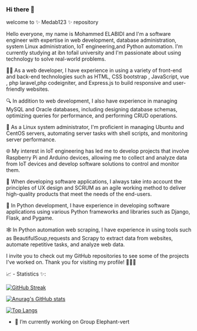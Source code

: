 ### Hi there 👋

welcome to ✨ Medab123 ✨ repository

Hello everyone, my name is Mohammed ELABIDI and I'm a software engineer with expertise in web development, database administration, system Linux administration, IoT engineering,and Python automation. I'm currently studying at ibn tofail university and I'm passionate about using technology to solve real-world problems.

👨‍💻 As a web developer, I have experience in using a variety of front-end and back-end technologies such as HTML, CSS bootstrap , JavaScript, vue , php laravel,php codeigniter, and Express.js to build responsive and user-friendly websites.

🔍 In addition to web development, I also have experience in managing MySQL and Oracle databases, including designing database schemas, optimizing queries for performance, and performing CRUD operations.

🐧 As a Linux system administrator, I'm proficient in managing Ubuntu and CentOS servers, automating server tasks with shell scripts, and monitoring server performance.

🌐 My interest in IoT engineering has led me to develop projects that involve Raspberry Pi and Arduino devices, allowing me to collect and analyze data from IoT devices and develop software solutions to control and monitor them.

🚀 When developing software applications, I always take into account the principles of UX design and SCRUM as an agile working method to deliver high-quality products that meet the needs of the end-users.

🐍 In Python development, I have experience in developing software applications using various Python frameworks and libraries such as Django, Flask, and Pygame.

🕸️ In Python automation web scraping, I have experience in using tools such as BeautifulSoup,requests and Scrapy to extract data from websites, automate repetitive tasks, and analyze web data.

I invite you to check out my GitHub repositories to see some of the projects I've worked on. Thank you for visiting my profile! 🚀👨‍💻



📈 - Statistics  ✨: 


[![GitHub Streak](https://streak-stats.demolab.com/?user=medab123&theme=radical)](https://git.io/streak-stats)

[![Anurag's GitHub stats](https://github-readme-stats.vercel.app/api?username=medab123&theme=radical)](https://github.com/anuraghazra/github-readme-stats)

[![Top Langs](https://github-readme-stats.vercel.app/api/top-langs/?username=anuraghazra&layout=compact&theme=radical)](https://github.com/anuraghazra/github-readme-stats)




- 🔭 I’m currently working on Group Elephant-vert

